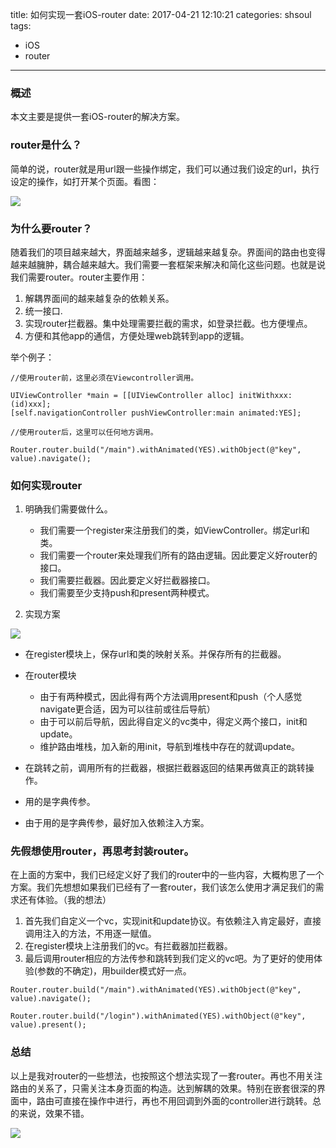 title: 如何实现一套iOS-router
date: 2017-04-21 12:10:21
categories: shsoul
tags: 
- iOS
- router
---

### 概述
本文主要是提供一套iOS-router的解决方案。

<!-- more -->


### router是什么？
简单的说，router就是用url跟一些操作绑定，我们可以通过我们设定的url，执行设定的操作，如打开某个页面。看图：

![](https://p0.meituan.net/dpnewvc/e4c8706c48fdac66aff949f38b599a0015251.png)

### 为什么要router？

随着我们的项目越来越大，界面越来越多，逻辑越来越复杂。界面间的路由也变得越来越臃肿，耦合越来越大。我们需要一套框架来解决和简化这些问题。也就是说我们需要router。router主要作用：

1. 解耦界面间的越来越复杂的依赖关系。
2. 统一接口.
3. 实现router拦截器。集中处理需要拦截的需求，如登录拦截。也方便埋点。
4. 方便和其他app的通信，方便处理web跳转到app的逻辑。

举个例子：

```
//使用router前，这里必须在Viewcontroller调用。

UIViewController *main = [[UIViewController alloc] initWithxxx:(id)xxx];
[self.navigationController pushViewController:main animated:YES];

//使用router后，这里可以任何地方调用。

Router.router.build("/main").withAnimated(YES).withObject(@"key", value).navigate();

```


### 如何实现router

1. 明确我们需要做什么。
	* 我们需要一个register来注册我们的类，如ViewController。绑定url和类。
	* 我们需要一个router来处理我们所有的路由逻辑。因此要定义好router的接口。
	* 我们需要拦截器。因此要定义好拦截器接口。
	* 我们需要至少支持push和present两种模式。

2. 实现方案

![](https://p0.meituan.net/dpnewvc/c501389026c246735b894934a7cf436a10727.png)

* 在register模块上，保存url和类的映射关系。并保存所有的拦截器。
* 在router模块

	- 由于有两种模式，因此得有两个方法调用present和push（个人感觉navigate更合适，因为可以往前或往后导航）
	- 由于可以前后导航，因此得自定义的vc类中，得定义两个接口，init和update。
	- 维护路由堆栈，加入新的用init，导航到堆栈中存在的就调update。
* 在跳转之前，调用所有的拦截器，根据拦截器返回的结果再做真正的跳转操作。
* 用的是字典传参。
* 由于用的是字典传参，最好加入依赖注入方案。

### 先假想使用router，再思考封装router。

在上面的方案中，我们已经定义好了我们的router中的一些内容，大概构思了一个方案。我们先想想如果我们已经有了一套router，我们该怎么使用才满足我们的需求还有体验。（我的想法）

1. 首先我们自定义一个vc，实现init和update协议。有依赖注入肯定最好，直接调用注入的方法，不用逐一赋值。
2. 在register模块上注册我们的vc。有拦截器加拦截器。
3. 最后调用router相应的方法传参和跳转到我们定义的vc吧。为了更好的使用体验(参数的不确定)，用builder模式好一点。

```
Router.router.build("/main").withAnimated(YES).withObject(@"key", value).navigate();

Router.router.build("/login").withAnimated(YES).withObject(@"key", value).present();

```

### 总结

 以上是我对router的一些想法，也按照这个想法实现了一套router。再也不用关注路由的关系了，只需关注本身页面的构造。达到解耦的效果。特别在嵌套很深的界面中，路由可直接在操作中进行，再也不用回调到外面的controller进行跳转。总的来说，效果不错。
 
 ![](https://p0.meituan.net/dpnewvc/e4c8706c48fdac66aff949f38b599a0015251.png)

